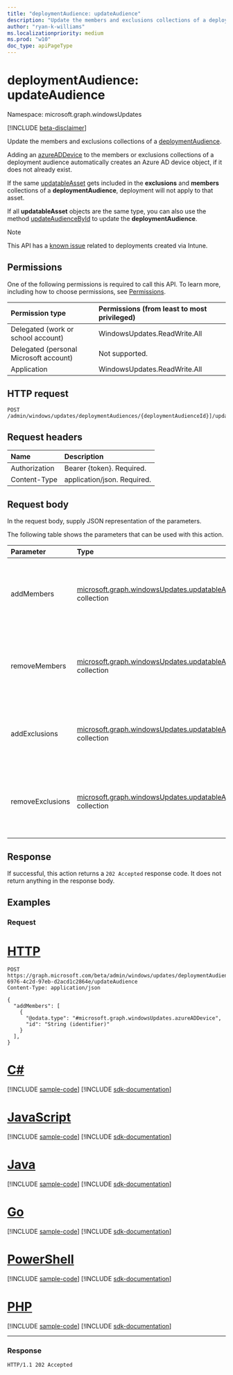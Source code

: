 ```yaml
---
title: "deploymentAudience: updateAudience"
description: "Update the members and exclusions collections of a deploymentAudience."
author: "ryan-k-williams"
ms.localizationpriority: medium
ms.prod: "w10"
doc_type: apiPageType
---
```


# deploymentAudience: updateAudience

Namespace: microsoft.graph.windowsUpdates

[!INCLUDE [beta-disclaimer](../../includes/beta-disclaimer.md)]

Update the members and exclusions collections of a [deploymentAudience](../resources/windowsupdates-deploymentaudience.md).

Adding an [azureADDevice](../resources/windowsupdates-azureaddevice.md) to the members or exclusions collections of a deployment audience automatically creates an Azure AD device object, if it does not already exist.

If the same [updatableAsset](../resources/windowsupdates-updatableasset.md) gets included in the **exclusions** and **members** collections of a **deploymentAudience**, deployment will not apply to that asset.

If all **updatableAsset** objects are the same type, you can also use the method [updateAudienceById](windowsupdates-deploymentaudience-updateaudiencebyid.md) to update the **deploymentAudience**.

> [!NOTE]
> This API has a [known issue](/Graph/known-issues#accessing-and-updating-deployment-audiences) related to deployments created via Intune.

## Permissions
One of the following permissions is required to call this API. To learn more, including how to choose permissions, see [Permissions](/graph/permissions-reference).

|Permission type|Permissions (from least to most privileged)|
|:---|:---|
|Delegated (work or school account)|WindowsUpdates.ReadWrite.All|
|Delegated (personal Microsoft account)|Not supported.|
|Application|WindowsUpdates.ReadWrite.All|

## HTTP request

<!-- {
  "blockType": "ignored"
}
-->
``` http
POST /admin/windows/updates/deploymentAudiences/{deploymentAudienceId}]/updateAudience
```

## Request headers
|Name|Description|
|:---|:---|
|Authorization|Bearer {token}. Required.|
|Content-Type|application/json. Required.|

## Request body
In the request body, supply JSON representation of the parameters.

The following table shows the parameters that can be used with this action.

|Parameter|Type|Description|
|:---|:---|:---|
|addMembers|[microsoft.graph.windowsUpdates.updatableAsset](../resources/windowsupdates-updatableasset.md) collection|List of [updatableAsset](../resources/windowsupdates-updatableasset.md) resources to add as members of the deployment audience.|
|removeMembers|[microsoft.graph.windowsUpdates.updatableAsset](../resources/windowsupdates-updatableasset.md) collection|List of updatable assets to remove as members of the deployment audience.|
|addExclusions|[microsoft.graph.windowsUpdates.updatableAsset](../resources/windowsupdates-updatableasset.md) collection|List of updatable assets to add as exclusions from the deployment audience.|
|removeExclusions|[microsoft.graph.windowsUpdates.updatableAsset](../resources/windowsupdates-updatableasset.md) collection|List of updatable assets to remove as exclusions from the deployment audience.|



## Response

If successful, this action returns a `202 Accepted` response code. It does not return anything in the response body.

## Examples

### Request


# [HTTP](#tab/http)
<!-- {
  "blockType": "request",
  "name": "deploymentaudience_updateaudience"
}
-->
``` http
POST https://graph.microsoft.com/beta/admin/windows/updates/deploymentAudiences/2d477566-6976-4c2d-97eb-d2acd1c2864e/updateAudience
Content-Type: application/json

{
  "addMembers": [
    {
      "@odata.type": "#microsoft.graph.windowsUpdates.azureADDevice",
      "id": "String (identifier)"
    }
  ],
}
```

# [C#](#tab/csharp)
[!INCLUDE [sample-code](../includes/snippets/csharp/deploymentaudience-updateaudience-csharp-snippets.md)]
[!INCLUDE [sdk-documentation](../includes/snippets/snippets-sdk-documentation-link.md)]

# [JavaScript](#tab/javascript)
[!INCLUDE [sample-code](../includes/snippets/javascript/deploymentaudience-updateaudience-javascript-snippets.md)]
[!INCLUDE [sdk-documentation](../includes/snippets/snippets-sdk-documentation-link.md)]

# [Java](#tab/java)
[!INCLUDE [sample-code](../includes/snippets/java/deploymentaudience-updateaudience-java-snippets.md)]
[!INCLUDE [sdk-documentation](../includes/snippets/snippets-sdk-documentation-link.md)]

# [Go](#tab/go)
[!INCLUDE [sample-code](../includes/snippets/go/deploymentaudience-updateaudience-go-snippets.md)]
[!INCLUDE [sdk-documentation](../includes/snippets/snippets-sdk-documentation-link.md)]

# [PowerShell](#tab/powershell)
[!INCLUDE [sample-code](../includes/snippets/powershell/deploymentaudience-updateaudience-powershell-snippets.md)]
[!INCLUDE [sdk-documentation](../includes/snippets/snippets-sdk-documentation-link.md)]

# [PHP](#tab/php)
[!INCLUDE [sample-code](../includes/snippets/php/deploymentaudience-updateaudience-php-snippets.md)]
[!INCLUDE [sdk-documentation](../includes/snippets/snippets-sdk-documentation-link.md)]

---



### Response

<!-- {
  "blockType": "response",
  "truncated": true
}
-->
``` http
HTTP/1.1 202 Accepted
```
